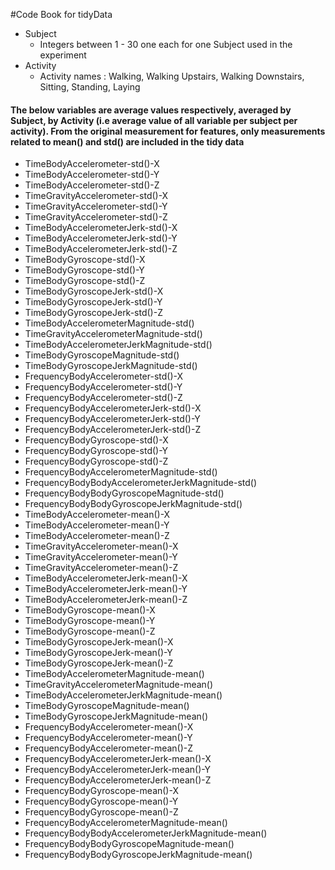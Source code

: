#Code Book for tidyData

- Subject 
	- Integers between 1 - 30 one each for one Subject used in the experiment
- Activity 
	- Activity names : Walking, Walking Upstairs, Walking Downstairs, Sitting, Standing, Laying
	
#### The below variables are average values respectively, averaged by Subject, by Activity (i.e average value of all variable per subject per activity). From the original measurement for features, only measurements related to mean() and std() are included in the tidy data

- TimeBodyAccelerometer-std()-X 
- TimeBodyAccelerometer-std()-Y 
- TimeBodyAccelerometer-std()-Z 
- TimeGravityAccelerometer-std()-X 
- TimeGravityAccelerometer-std()-Y 
- TimeGravityAccelerometer-std()-Z 
- TimeBodyAccelerometerJerk-std()-X 
- TimeBodyAccelerometerJerk-std()-Y 
- TimeBodyAccelerometerJerk-std()-Z 
- TimeBodyGyroscope-std()-X 
- TimeBodyGyroscope-std()-Y 
- TimeBodyGyroscope-std()-Z 
- TimeBodyGyroscopeJerk-std()-X 
- TimeBodyGyroscopeJerk-std()-Y 
- TimeBodyGyroscopeJerk-std()-Z 
- TimeBodyAccelerometerMagnitude-std() 
- TimeGravityAccelerometerMagnitude-std() 
- TimeBodyAccelerometerJerkMagnitude-std() 
- TimeBodyGyroscopeMagnitude-std() 
- TimeBodyGyroscopeJerkMagnitude-std() 
- FrequencyBodyAccelerometer-std()-X 
- FrequencyBodyAccelerometer-std()-Y 
- FrequencyBodyAccelerometer-std()-Z 
- FrequencyBodyAccelerometerJerk-std()-X 
- FrequencyBodyAccelerometerJerk-std()-Y 
- FrequencyBodyAccelerometerJerk-std()-Z 
- FrequencyBodyGyroscope-std()-X 
- FrequencyBodyGyroscope-std()-Y 
- FrequencyBodyGyroscope-std()-Z 
- FrequencyBodyAccelerometerMagnitude-std() 
- FrequencyBodyBodyAccelerometerJerkMagnitude-std() 
- FrequencyBodyBodyGyroscopeMagnitude-std() 
- FrequencyBodyBodyGyroscopeJerkMagnitude-std() 
- TimeBodyAccelerometer-mean()-X 
- TimeBodyAccelerometer-mean()-Y 
- TimeBodyAccelerometer-mean()-Z 
- TimeGravityAccelerometer-mean()-X 
- TimeGravityAccelerometer-mean()-Y 
- TimeGravityAccelerometer-mean()-Z 
- TimeBodyAccelerometerJerk-mean()-X 
- TimeBodyAccelerometerJerk-mean()-Y 
- TimeBodyAccelerometerJerk-mean()-Z 
- TimeBodyGyroscope-mean()-X 
- TimeBodyGyroscope-mean()-Y 
- TimeBodyGyroscope-mean()-Z 
- TimeBodyGyroscopeJerk-mean()-X 
- TimeBodyGyroscopeJerk-mean()-Y 
- TimeBodyGyroscopeJerk-mean()-Z 
- TimeBodyAccelerometerMagnitude-mean() 
- TimeGravityAccelerometerMagnitude-mean() 
- TimeBodyAccelerometerJerkMagnitude-mean() 
- TimeBodyGyroscopeMagnitude-mean() 
- TimeBodyGyroscopeJerkMagnitude-mean() 
- FrequencyBodyAccelerometer-mean()-X 
- FrequencyBodyAccelerometer-mean()-Y 
- FrequencyBodyAccelerometer-mean()-Z 
- FrequencyBodyAccelerometerJerk-mean()-X 
- FrequencyBodyAccelerometerJerk-mean()-Y 
- FrequencyBodyAccelerometerJerk-mean()-Z 
- FrequencyBodyGyroscope-mean()-X 
- FrequencyBodyGyroscope-mean()-Y 
- FrequencyBodyGyroscope-mean()-Z 
- FrequencyBodyAccelerometerMagnitude-mean() 
- FrequencyBodyBodyAccelerometerJerkMagnitude-mean() 
- FrequencyBodyBodyGyroscopeMagnitude-mean() 
- FrequencyBodyBodyGyroscopeJerkMagnitude-mean() 
